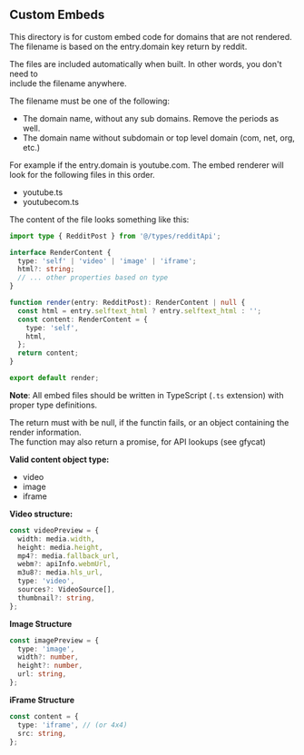 ## Custom Embeds

This directory is for custom embed code for domains that are not rendered.  
The filename is based on the entry.domain key return by reddit.

The files are included automatically when built. In other words, you don't need to  
include the filename anywhere.

The filename must be one of the following:

- The domain name, without any sub domains. Remove the periods as well.
- The domain name without subdomain or top level domain (com, net, org, etc.)

For example if the entry.domain is youtube.com. The embed renderer will look for
the following files in this order.

- youtube.ts
- youtubecom.ts

The content of the file looks something like this:

```typescript
import type { RedditPost } from '@/types/redditApi';

interface RenderContent {
  type: 'self' | 'video' | 'image' | 'iframe';
  html?: string;
  // ... other properties based on type
}

function render(entry: RedditPost): RenderContent | null {
  const html = entry.selftext_html ? entry.selftext_html : '';
  const content: RenderContent = {
    type: 'self',
    html,
  };
  return content;
}

export default render;
```

**Note**: All embed files should be written in TypeScript (`.ts` extension) with proper type definitions.

The return must with be null, if the functin fails, or an object containing the render information.  
The function may also return a promise, for API lookups (see gfycat)

**Valid content object type:**

- video
- image
- iframe

**Video structure:**

```typescript
const videoPreview = {
  width: media.width,
  height: media.height,
  mp4?: media.fallback_url,
  webm?: apiInfo.webmUrl,
  m3u8?: media.hls_url,
  type: 'video',
  sources?: VideoSource[],
  thumbnail?: string,
};
```

**Image Structure**

```typescript
const imagePreview = {
  type: 'image',
  width?: number,
  height?: number,
  url: string,
};
```

**iFrame Structure**

```typescript
const content = {
  type: 'iframe', // (or 4x4)
  src: string,
};
```
